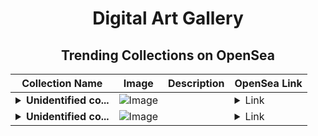<div align="center">

# Digital Art Gallery

## Trending Collections on OpenSea

| Collection Name                       | Image                                                                                     | Description                       | OpenSea Link                                                                                          |
|---------------------------------------|-------------------------------------------------------------------------------------------|-----------------------------------|--------------------------------------------------------------------------------------------------------|
| **<details><summary>Unidentified co...</summary>Unidentified contract 01d66648-e3be-46a9-aa35-7e302afddfb1</details>** | ![Image](https://i.seadn.io/s/raw/files/cf57d187551dd413e4295042fa0b97b2.jpg?w=500&auto=format?w=200&auto=format) |  | <details><summary>Link</summary>[Unidentified contract 01d66648-e3be-46a9-aa35-7e302afddfb1](https://opensea.io/collection/unidentified-contract-01d66648-e3be-46a9-aa35-7e30)</details> |
| **<details><summary>Unidentified co...</summary>Unidentified contract 72c126f1-f819-4154-b7a6-0e318d9b8858</details>** | ![Image](https://i.seadn.io/s/raw/files/a837708742ad8afcb35eb60ba787976d.jpg?w=500&auto=format?w=200&auto=format) |  | <details><summary>Link</summary>[Unidentified contract 72c126f1-f819-4154-b7a6-0e318d9b8858](https://opensea.io/collection/unidentified-contract-72c126f1-f819-4154-b7a6-0e31)</details> |

</div>